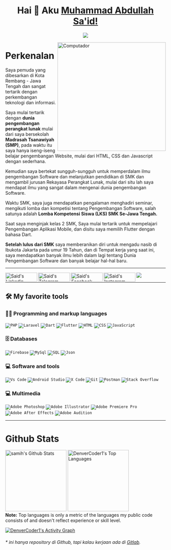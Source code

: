 <h1 align="center"> Hai 👋 Aku <a href="https://www.linkedin.com/in/moch-abdullah-said-4801551b3/">Muhammad Abdullah Sa'id!</a></h1>
<p align="center">
  <a href="https://github.com/DenverCoder1/readme-typing-svg">
    <img src="https://readme-typing-svg.herokuapp.com?lines=Work+hard+combine+with+Work+smart;Fullstack+Web+Developer;Mobile+Flutter+Developer;Suka+memfoto-foto+gak+jelas">
  </a>
</p>

<img src="https://raw.githubusercontent.com/MicaelliMedeiros/micaellimedeiros/master/image/computer-illustration.png" min-width="340px" max-width="400px" width="340px" align="right" alt="Computador">

# Perkenalan

<p align="left"> 
<!-- Saya Muhammad Abdullah Said, biasa di panggil <b>Sa'id</b>. -->

Saya pemuda yang dibesarkan di Kota Rembang - Jawa Tengah dan sangat tertarik dengan perkembangan teknologi dan informasi.

Saya mulai tertarik dengan <b>dunia pengembangan perangkat lunak</b> mulai dari saya bersekolah <b>Madrasah Tsanawiyah (SMP)</b>, pada waktu itu saya hanya iseng-iseng belajar pengembangan Website, mulai dari HTML, CSS dan Javascript dengan sederhana.

Kemudian saya bertekat sungguh-sungguh untuk memperdalam ilmu pengembangan Software dan melanjutkan pendidikan di SMK dan mengambil jurusan Rekayasa Perangkat Lunak, mulai dari situ lah saya mendapat ilmu yang sangat dalam mengenai dunia pengembangan Software.

Waktu SMK, saya juga mendapatkan pengalaman menghadiri seminar, mengikuti lomba dan kompetisi tentang Pengembangan Software, salah satunya adalah <b>Lomba Kompetensi Siswa (LKS) SMK Se-Jawa Tengah.</b>

Saat saya menginjak kelas 2 SMK, Saya mulai tertarik untuk mempelajari Pengembangan Aplikasi Mobile, dan disitu saya memilih Flutter dengan bahasa Dart.

<b>Setelah lulus dari SMK</b> saya memberanikan diri untuk mengadu nasib di Ibukota Jakarta pada umur 19 Tahun, dan di Tempat kerja yang saat ini, saya mendapatkan banyak ilmu lebih dalam lagi tentang Dunia Pengembangan Software dan banyak belajar hal-hal baru.

</p>

<hr>

<a href="https://www.linkedin.com/in/moch-abdullah-said-4801551b3/">
  <img align="left" alt="Said's Linkedin" width="100px" height="28px" src="https://img.shields.io/badge/LinkedIn-0077B5?style=for-the-badge&logo=linkedin&logoColor=white" />
</a>
<a href="https://t.me/untillness">
  <img align="left" alt="Said's Telegram" width="100px" height="28px" src="https://img.shields.io/badge/Telegram-1DA1F2?style=for-the-badge&logo=telegram&logoColor=white&color=lightblue" />
</a>
<a href="https://web.facebook.com/mas.muhabdsaid/">
  <img align="left" alt="Said's Facebook" width="100px" height="28px" src="https://img.shields.io/badge/Facebook-1DA1F2?style=for-the-badge&logo=facebook&logoColor=white&color=blue" />
</a>
<a href="https://www.instagram.com/untillness/">
  <img align="left" alt="Said's Instagram" width="100px" height="28px" src="https://img.shields.io/badge/Instagram-1DA1F2?style=for-the-badge&logo=instagram&logoColor=white&color=purple" />
</a>

![](https://komarev.com/ghpvc/?username=untillnesss&color=blueviolet&style=for-the-badge)
<br/>

<hr/>

## 🛠️ My favorite tools

### 👨‍💻 Programming and markup languages

<code><img alt="PHP" src="https://img.shields.io/badge/PHP-007396.svg?logo=php&logoColor=white"></code>
<code><img alt="Laravel" src="https://img.shields.io/badge/Laravel-FB503B.svg?logo=laravel&logoColor=white"></code>
<code><img alt="Dart" src="https://img.shields.io/badge/Dart-15A6C4.svg?logo=dart&logoColor=white"></code>
<code><img alt="Flutter" src="https://img.shields.io/badge/Flutter-15A6C4.svg?logo=flutter&logoColor=white"></code>
<code><img alt="HTML" src="https://img.shields.io/badge/HTML-E34F26.svg?logo=html5&logoColor=white"></code>
<code><img alt="CSS" src="https://img.shields.io/badge/CSS-1572B6.svg?logo=css3&logoColor=white"></code>
<code><img alt="JavaScript" src="https://img.shields.io/badge/JavaScript-F7DF1E.svg?logo=javascript&logoColor=black"></code>

### 🗄️ Databases
<code><img alt="Firebase" src="https://img.shields.io/badge/Firebase-FFA611.svg?logo=firebase&logoColor=white"></code>
<code><img alt="MySql" src="https://img.shields.io/badge/MySql-fff.svg?logo=mysql&logoColor=black"></code>
<code><img alt="SQL" src="https://custom-icon-badges.herokuapp.com/badge/SQL-025E8C.svg?logo=database&logoColor=white"></code>
<code><img alt="Json" src="https://img.shields.io/badge/Javascript Object Notation-fff.svg?logo=json&logoColor=black"></code>

<!-- ### 🌐 Operations
<code><img alt="DigitalOcean" src="https://img.shields.io/badge/DigitalOcean-008bcf.svg?logo=digitalocean&logoColor=white"></code>
<code><img alt="Ubuntu" src="https://img.shields.io/badge/Linux-000.svg?logo=linux&logoColor=white"></code>
<code><img alt="Apache" src="https://img.shields.io/badge/Apache-8f4734.svg?logo=apache&logoColor=white"></code>
<code><img alt="Docker" src="https://img.shields.io/badge/Docker-327FC7.svg?logo=docker&logoColor=white"></code>
<code><img alt="K8s" src="https://img.shields.io/badge/Kubernetes-327FC7.svg?logo=kubernetes&logoColor=white"></code>
<code><a href="#"><img alt="GitHub Pages" src="https://img.shields.io/badge/GitHub%20Pages-327FC7.svg?logo=github&logoColor=white"></a></code> -->

### 💻 Software and tools

<code><img alt="Vs Code" src="https://img.shields.io/badge/Visual Studio Code-007ACC.svg?logo=Visual Studio Code&logoColor=white"></code>
<code><img alt="Android Studio" src="https://img.shields.io/badge/Android%20Studio-008678.svg?logo=android-studio&logoColor=white"></code>
<code><img alt="X Code" src="https://img.shields.io/badge/Xcode-008678.svg?logo=xcode&logoColor=white"></code>
<code><img alt="Git" src="https://img.shields.io/badge/Git-008678.svg?logo=git&logoColor=white"></code>
<code><img alt="Postman" src="https://img.shields.io/badge/Postman-FF6C37?logo=postman&logoColor=white"></code>
<code><img alt="Stack Overflow" src="https://img.shields.io/badge/-Stack%20Overflow-FE7A16?logo=stack-overflow&logoColor=white"></code>

### 💻 Multimedia
<code><img alt="Adobe Photoshop" src="https://img.shields.io/badge/Adobe Photoshop-31A8FF?logo=adobe-photoshop&logoColor=white"></code>
<code><img alt="Adobe Illustrator" src="https://img.shields.io/badge/Adobe Illustrator-FF9A00?logo=adobe-illustrator&logoColor=white"></code>
<code><img alt="Adobe Premiere Pro" src="https://img.shields.io/badge/Adobe Premiere Pro-9999FF?logo=adobe-premiere-pro&logoColor=white"></code>
<code><img alt="Adobe After Effects" src="https://img.shields.io/badge/Adobe After Effects-9999FF?logo=adobe-after-effects&logoColor=white"></code>
<code><img alt="Adobe Audition" src="https://img.shields.io/badge/Adobe Audition-9999FF?logo=adobe-audition&logoColor=white"></code>


<hr/>

# Github Stats

<a href="https://github.com/untillnesss/"><img alt="samih's Github Stats" src="https://denvercoder1-github-readme-stats.vercel.app/api/?username=untillnesss&show_icons=true&count_private=true&theme=react&hide_border=true&bg_color=1F222E&title_color=F85D7F&icon_color=F8D866" height="192px"/></a>
<a href="https://github.com/untillnesss"><img alt="DenverCoder1's Top Languages" src="https://github-readme-stats.vercel.app/api/top-langs/?username=untillnesss&langs_count=8&layout=compact&theme=react&hide_border=true&bg_color=1F222E&title_color=F85D7F&icon_color=F8D866&hide=Jupyter%20Notebook" height="192px"/></a>
<br/>
<b>Note:</b> Top languages is only a metric of the languages my public code consists of and doesn't reflect experience or skill level.

<a href="https://github.com/untillnesss"><img alt="DenverCoder1's Activity Graph" src="https://github-readme-activity-graph.vercel.app//graph/?username=untillnesss&bg_color=1F222E&color=F8D866&line=F85D7F&point=FFFFFF&hide_border=true" /></a>


###### \* ini hanya repository di Github, tapi kalau kerjaan ada di [Gitlab](https://gitlab.com/untillness).

<!-- <hr> -->

<!-- # Skills

| 👨‍💻 Software Development      | 💼 Others          | 🎥 Multimedia |
| ---------------------------- | ------------------ | ------------- |
| HTML5                        | Visual Studio Code | Photoshop     |
| CSS3, Bootstrap, Materialize | Android Studio     | After Effect  |
| JavaScript                   | Xcode              | Premiere Pro  |
| PHP, Laravel                 | Git                | Audition      |
| Dart, Flutter                |                    | Illustration  |

Emails:

- said@majapahit.id
- pvzuntil@gmail.com -->

